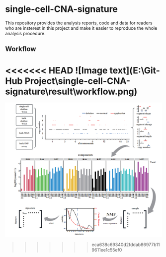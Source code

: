 # single-cell-CNA-signature
This repository provides the analysis reports, code and data for readers who are insterest in this project and make it easier to reproduce the whole analysis procedure.

## Workflow

<<<<<<< HEAD
![Image text](E:\Git-Hub Project\single-cell-CNA-signature\result\workflow.png)
=======
![Image text](result/workflow.png)
>>>>>>> eca638c69340d2fddab86977b119611ee1c55ef0
